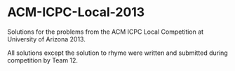ACM-ICPC-Local-2013
===================

Solutions for the problems from the ACM ICPC Local Competition at University of Arizona 2013.  

All solutions except the solution to rhyme were written and submitted during competition by Team 12.
